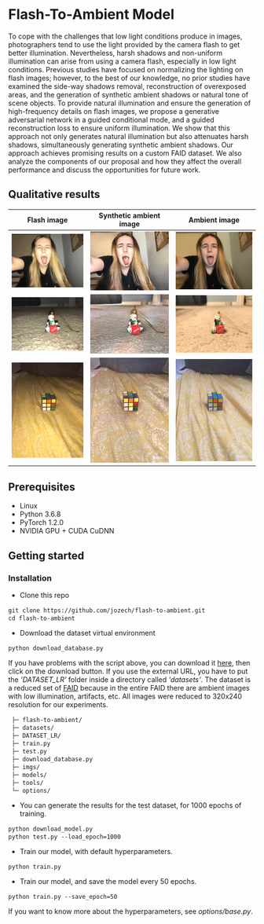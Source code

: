 # Flash-To-Ambient Model

To cope with the challenges that low light conditions produce in images, photographers tend to use the light provided by the camera flash to get better illumination. Nevertheless, harsh shadows and non-uniform illumination can arise from using a camera flash, especially in low light conditions. Previous studies have focused on normalizing the lighting on flash images; however, to the best of our knowledge, no prior studies have examined the side-way shadows removal, reconstruction of overexposed areas, and the generation of synthetic ambient shadows or natural tone of scene objects. To provide natural illumination and ensure the generation of high-frequency details on flash images, we propose a generative adversarial network in a guided conditional mode, and a guided reconstruction loss to ensure uniform illumination. We show that this approach not only generates natural illumination but also attenuates harsh shadows, simultaneously generating synthetic ambient shadows. Our approach achieves promising results on a custom FAID dataset. We also analyze the components of our proposal and how they affect the overall performance and discuss the opportunities for future work.


## Qualitative results

| Flash image | Synthetic ambient image | Ambient image |
|:---:|:---:|:---:|
|![](imgs/input/People_150_flash.png)|![Synthetic ambient image](imgs/fake/People_150_flash.png)|![Ambient image](imgs/target/People_150_ambient.png)|
|![](imgs/input/Toys_141_flash.png)|![Synthetic ambient image](imgs/fake/Toys_141_flash.png)|![Ambient image](imgs/target/Toys_141_ambient.png)|
|![](imgs/input/Objects_148_flash.png)|![Synthetic ambient image](imgs/fake/Objects_148_flash.png)|![Ambient image](imgs/target/Objects_148_ambient.png)|

## Prerequisites

* Linux
* Python 3.6.8
* PyTorch 1.2.0
* NVIDIA GPU + CUDA CuDNN

## Getting started

### Installation

* Clone this repo

```
git clone https://github.com/jozech/flash-to-ambient.git
cd flash-to-ambient
```
* Download the dataset virtual environment

```
python download_database.py
```

If you have problems with the script above, you can download it [here](https://drive.google.com/file/d/15ycOOjjOJ4KkwubC7g8Ttc5OvzClzM1C/view?usp=sharing), then click on the download button. If you use the external URL, you have to put the *'DATASET_LR'* folder inside a directory called *'datasets'*. The dataset is a reduced set of [FAID](http://yaksoy.github.io/faid/) because in the entire FAID there are ambient images with low illumination, artifacts, etc. All images were reduced to 320x240 resolution for our experiments.

     ├─ flash-to-ambient/
     ├─ datasets/
     ├─ DATASET_LR/ 
     ├─ train.py
     ├─ test.py
     ├─ download_database.py
     ├─ imgs/
     ├─ models/
     ├─ tools/
     └─ options/

* You can generate the results for the test dataset, for 1000 epochs of training.
```
python download_model.py
python test.py --load_epoch=1000
```

* Train our model, with default hyperparameters.
```
python train.py
```

* Train our model, and save the model every 50 epochs.
```
python train.py --save_epoch=50
```

If you want to know more about the hyperparameters, see *options/base.py*.

